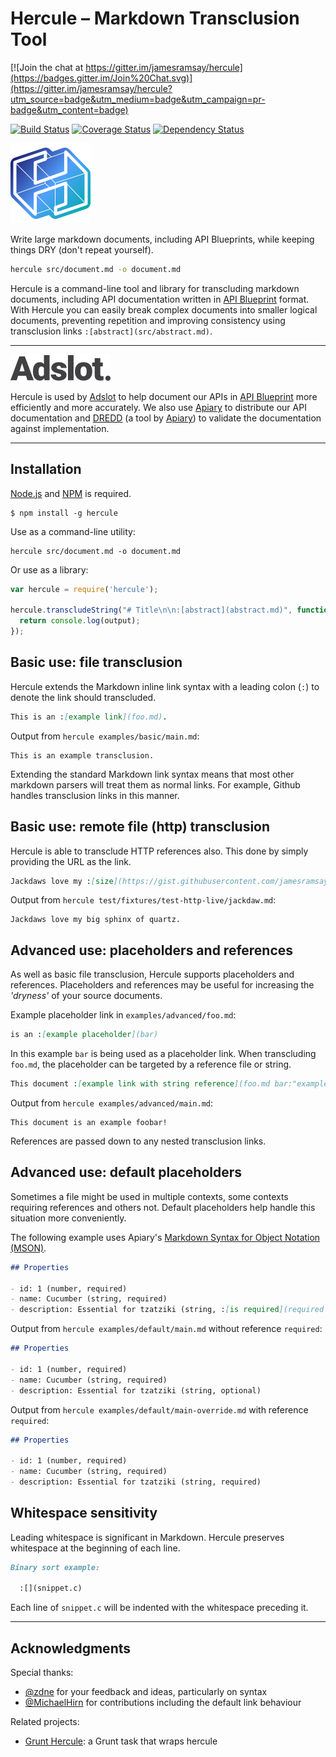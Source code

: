 # Hercule – Markdown Transclusion Tool

[![Join the chat at https://gitter.im/jamesramsay/hercule](https://badges.gitter.im/Join%20Chat.svg)](https://gitter.im/jamesramsay/hercule?utm_source=badge&utm_medium=badge&utm_campaign=pr-badge&utm_content=badge)

[![Build Status](https://travis-ci.org/jamesramsay/hercule.svg)](https://travis-ci.org/jamesramsay/hercule)
[![Coverage Status](https://coveralls.io/repos/jamesramsay/hercule/badge.svg)](https://coveralls.io/r/jamesramsay/hercule)
[![Dependency Status](https://david-dm.org/jamesramsay/hercule.svg)](https://david-dm.org/jamesramsay/hercule)

![Hercule logo](hercule.png)

Write large markdown documents, including API Blueprints, while keeping things DRY (don't repeat yourself).

```bash
hercule src/document.md -o document.md
```

Hercule is a command-line tool and library for transcluding markdown documents, including API documentation written in [API Blueprint](http://apiblueprint.org) format. With Hercule you can easily break complex documents into smaller logical documents, preventing repetition and improving consistency using transclusion links `:[abstract](src/abstract.md)`.

-----

[![Adslot](adslot.png)](http://adslot.com/)

Hercule is used by [Adslot](http://adslot.com) to help document our APIs in [API Blueprint](http://apiblueprint.org) more efficiently and more accurately. We also use [Apiary](http://apiary.io) to distribute our API documentation and [DREDD](https://github.com/apiaryio/dredd) (a tool by [Apiary](http://apiary.io)) to validate the documentation against implementation.

-----

## Installation

[Node.js](http://nodejs.org) and [NPM](http://npmjs.org) is required.

```
$ npm install -g hercule
```

Use as a command-line utility:

```
hercule src/document.md -o document.md
```

Or use as a library:

```javascript
var hercule = require('hercule');

hercule.transcludeString("# Title\n\n:[abstract](abstract.md)", function(output) {
  return console.log(output);
});
```

## Basic use: file transclusion

Hercule extends the Markdown inline link syntax with a leading colon (`:`) to denote the link should transcluded.

```markdown
This is an :[example link](foo.md).
```

Output from `hercule examples/basic/main.md`:

```
This is an example transclusion.
```

Extending the standard Markdown link syntax means that most other markdown parsers will treat them as normal links.
For example, Github handles transclusion links in this manner.

## Basic use: remote file (http) transclusion

Hercule is able to transclude HTTP references also.
This done by simply providing the URL as the link.

```markdown
Jackdaws love my :[size](https://gist.githubusercontent.com/jamesramsay/e869c0164a187cc756d4/raw/5e6052f67b6bf87c6862e3e17e1a646cf31cbe16/size.md) sphinx of quartz.
```

Output from `hercule test/fixtures/test-http-live/jackdaw.md`:

```
Jackdaws love my big sphinx of quartz.
```

## Advanced use: placeholders and references

As well as basic file transclusion, Hercule supports placeholders and references.
Placeholders and references may be useful for increasing the _'dryness'_ of your source documents.

Example placeholder link in `examples/advanced/foo.md`:

```markdown
is an :[example placeholder](bar)
```

In this example `bar` is being used as a placeholder link.
When transcluding `foo.md`, the placeholder can be targeted by a reference file or string.

```markdown
This document :[example link with string reference](foo.md bar:"example foobar!")
```

Output from `hercule examples/advanced/main.md`:

```
This document is an example foobar!
```

References are passed down to any nested transclusion links.

## Advanced use: default placeholders

Sometimes a file might be used in multiple contexts, some contexts requiring references and others not.
Default placeholders help handle this situation more conveniently.

The following example uses Apiary's [Markdown Syntax for Object Notation (MSON)](https://github.com/apiaryio/mson).

```markdown
## Properties

- id: 1 (number, required)
- name: Cucumber (string, required)
- description: Essential for tzatziki (string, :[is required](required || "optional"))
```

Output from `hercule examples/default/main.md` without reference `required`:

```markdown
## Properties

- id: 1 (number, required)
- name: Cucumber (string, required)
- description: Essential for tzatziki (string, optional)
```

Output from `hercule examples/default/main-override.md` with reference `required`:

```markdown
## Properties

- id: 1 (number, required)
- name: Cucumber (string, required)
- description: Essential for tzatziki (string, required)
```

## Whitespace sensitivity

Leading whitespace is significant in Markdown.
Hercule preserves whitespace at the beginning of each line.

```markdown
Binary sort example:

  :[](snippet.c)

```

Each line of `snippet.c` will be indented with the whitespace preceding it.

----

## Acknowledgments

Special thanks:

- [@zdne](https://github.com/zdne) for your feedback and ideas, particularly on syntax
- [@MichaelHirn](https://github.com/MichaelHirn) for contributions including the default link behaviour

Related projects:

- [Grunt Hercule](https://github.com/chesleybrown/grunt-hercule): a Grunt task that wraps hercule
